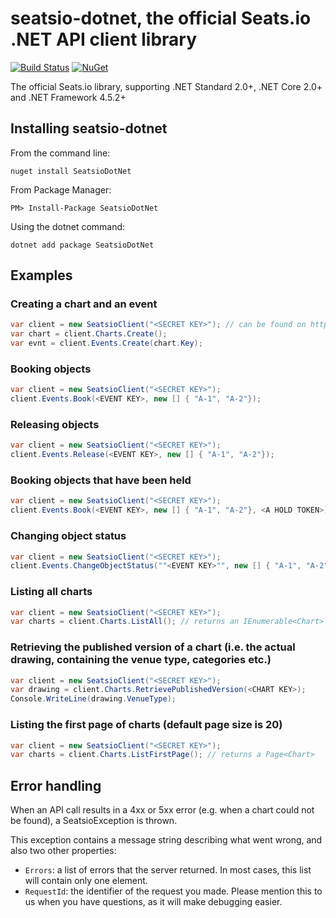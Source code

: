 # seatsio-dotnet, the official Seats.io .NET API client library

[![Build Status](https://travis-ci.org/seatsio/seatsio-dotnet.svg?branch=master)](https://travis-ci.org/seatsio/seatsio-dotnet)
[![NuGet](https://img.shields.io/nuget/v/SlackAPI.svg)](https://www.nuget.org/packages/SeatsioDotNet/)

The official Seats.io library, supporting .NET Standard 2.0+, .NET Core 2.0+ and .NET Framework 4.5.2+

## Installing seatsio-dotnet

From the command line:

	nuget install SeatsioDotNet

From Package Manager:

	PM> Install-Package SeatsioDotNet
	
Using the dotnet command:

    dotnet add package SeatsioDotNet
	
## Examples

### Creating a chart and an event

```csharp
var client = new SeatsioClient("<SECRET KEY>"); // can be found on https://app.seats.io/settings
var chart = client.Charts.Create();
var evnt = client.Events.Create(chart.Key);
```

### Booking objects

```csharp
var client = new SeatsioClient("<SECRET KEY>");
client.Events.Book(<EVENT KEY>, new [] { "A-1", "A-2"});
```

### Releasing objects

```csharp
var client = new SeatsioClient("<SECRET KEY>");
client.Events.Release(<EVENT KEY>, new [] { "A-1", "A-2"});
```

### Booking objects that have been held

```csharp
var client = new SeatsioClient("<SECRET KEY>");
client.Events.Book(<EVENT KEY>, new [] { "A-1", "A-2"}, <A HOLD TOKEN>);
```

### Changing object status

```csharp
var client = new SeatsioClient("<SECRET KEY>");
client.Events.ChangeObjectStatus(""<EVENT KEY>"", new [] { "A-1", "A-2"}, "unavailable");
```

### Listing all charts

```csharp
var client = new SeatsioClient("<SECRET KEY>");
var charts = client.Charts.ListAll(); // returns an IEnumerable<Chart>
```

### Retrieving the published version of a chart (i.e. the actual drawing, containing the venue type, categories etc.)

```csharp
var client = new SeatsioClient("<SECRET KEY>");
var drawing = client.Charts.RetrievePublishedVersion(<CHART KEY>);
Console.WriteLine(drawing.VenueType);
```

### Listing the first page of charts (default page size is 20)

```csharp
var client = new SeatsioClient("<SECRET KEY>");
var charts = client.Charts.ListFirstPage(); // returns a Page<Chart>
```

## Error handling

When an API call results in a 4xx or 5xx error (e.g. when a chart could not be found), a SeatsioException is thrown.

This exception contains a message string describing what went wrong, and also two other properties:

- `Errors`: a list of errors that the server returned. In most cases, this list will contain only one element.
- `RequestId`: the identifier of the request you made. Please mention this to us when you have questions, as it will make debugging easier.
